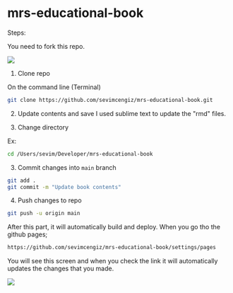 # mrs-educational-book

Steps:

You need to fork this repo. 

![](_bookdown_files/_main_files/figure-html/forkrepo.png)

1. Clone repo

On the command line (Terminal)
```bash
git clone https://github.com/sevimcengiz/mrs-educational-book.git
```
2. Update contents and save
I used sublime text to update the "rmd" files.

3. Change directory 

Ex:  
```bash
cd /Users/sevim/Developer/mrs-educational-book
```

3. Commit changes into `main` branch

```bash
git add .
git commit -m "Update book contents"
```

4. Push changes to repo

```bash
git push -u origin main
```

After this part, it will automatically build and deploy. 
When you go tho the github pages;

```bash
https://github.com/sevimcengiz/mrs-educational-book/settings/pages
```

You will see this screen and when you check the link it will automatically updates the changes that you made. 

![](_bookdown_files/_main_files/figure-html/ghpages.png)

